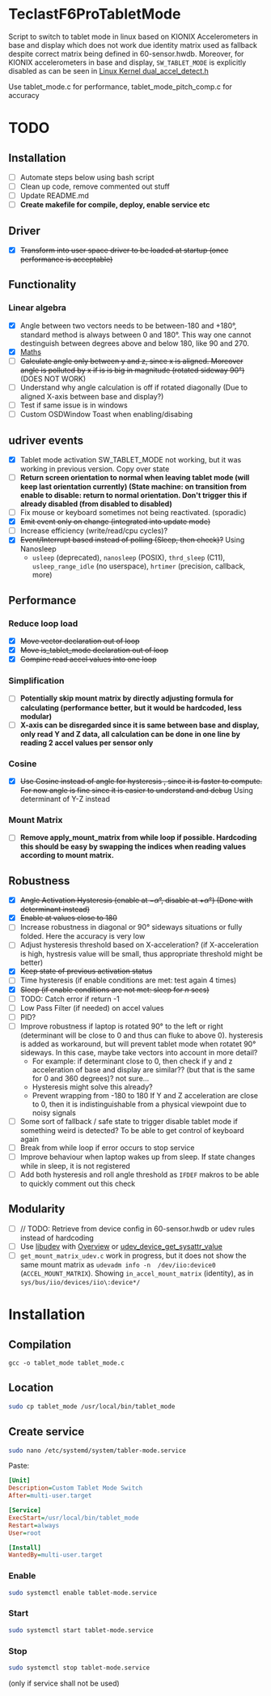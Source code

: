 # TeclastF6ProTabletMode
Script to switch to tablet mode in linux based on KIONIX Accelerometers in base and display which does not work due identity matrix used as fallback despite correct matrix being defined in 60-sensor.hwdb.
Moreover, for KIONIX accelerometers in base and display, `SW_TABLET_MODE` is explicitly disabled as can be seen in [Linux Kernel dual_accel_detect.h](https://github.com/torvalds/linux/blob/7503345ac5f5e82fd9a36d6e6b447c016376403a/drivers/platform/x86/dual_accel_detect.h#L9)

Use tablet_mode.c for performance, tablet_mode_pitch_comp.c for accuracy
# TODO
## Installation
- [ ] Automate steps below using bash script
- [ ] Clean up code, remove commented out stuff
- [ ] Update README.md
- [ ] **Create makefile for compile, deploy, enable service etc**
## Driver
- [x] ~~Transform into user space driver to be loaded at startup (once performance is acceptable)~~

## Functionality
### Linear algebra
- [x] Angle between two vectors needs to be between-180 and +180°, standard method is always between 0 and 180°. This way one cannot destinguish between degrees above and below 180, like 90 and 270.
- [x] [Maths](https://math.stackexchange.com/questions/1904152/how-to-find-an-angle-in-range-180-180-between-2-vectors)
- [ ] ~~Calculate angle only between y and z, since x is aligned. Moreover angle is polluted by x if is is big in magnitude (rotated sideway 90°)~~ (DOES NOT WORK)
- [ ] Understand why angle calculation is off if rotated diagonally (Due to aligned X-axis between base and display?)
- [ ] Test if same issue is in windows
- [ ] Custom OSDWindow Toast when enabling/disabing

## udriver events
- [x] Tablet mode activation SW_TABLET_MODE not working, but it was working in previous version. Copy over state
- [ ] **Return screen orientation to normal when leaving tablet mode (will keep last orientation currently) (State machine: on transition from enable to disable: return to normal orientation. Don't trigger this if already disabled (from disabled to disabled)**
- [ ] Fix mouse or keyboard  sometimes  not being reactivated. (sporadic)
- [x] ~~Emit event only on change (integrated into update mode)~~
- [ ] Increase efficiency (write/read/cpu cycles)?
- [x] ~~Event/Interrupt based instead of polling (Sleep, then check)?~~ Using Nanosleep
  - `usleep` (deprecated), `nanosleep` (POSIX), `thrd_sleep` (C11), `usleep_range_idle` (no userspace), `hrtimer` (precision, callback, more)

## Performance
### Reduce loop load
- [x] ~~Move vector declaration out of loop~~
- [x] ~~Move is_tablet_mode declaration out of loop~~
- [x] ~~Compine read accel values into one loop~~
### Simplification
- [ ] **Potentially skip mount matrix by directly adjusting formula for calculating  (performance better, but it would be hardcoded, less modular)**
- [ ] **X-axis can be disregarded since it is same between base and display, only read Y and Z data, all calculation can be done in one line by reading 2 accel values per sensor only**

### Cosine
- [x] ~~Use Cosine instead of angle for hysteresis , since it is faster to compute. For now angle is fine since it is easier to understand and debug~~ Using determinant of Y-Z instead
### Mount Matrix
- [ ] **Remove apply_mount_matrix from while loop if possible. Hardcoding this should be easy by swapping the indices when reading values according to mount matrix.**
## Robustness
- [x] ~~Angle Activation Hysteresis (enable at $-\alpha°$, disable at $+\alpha°$) (Done with determinant instead)~~
- [x] ~~Enable at values close to 180~~
- [ ] Increase robustness in diagonal or 90° sideways situations or fully folded. Here the accuracy is very low
- [ ] Adjust hysteresis threshold based on X-acceleration? (if X-acceleration is high, hystresis value will be small, thus appropriate threshold might be better)
- [x] ~~Keep state of previous activation status~~
- [ ] Time hysteresis (if enable conditions are met: test again $4$ times)
- [x] ~~Sleep (if enable conditions are not met: sleep for $n$ secs)~~
- [ ] TODO: Catch error if return -1
- [ ] Low Pass Filter (if needed) on accel values
- [ ] PID?
- [ ] Improve robustness if laptop is rotated 90° to the left or right (determinant will be close to 0 and thus can fluke to above 0). hysteresis is added as workaround, but will prevent tablet mode when rotatet 90° sideways. In this case, maybe take vectors into account in more detail?
  - For example: if determinant close to 0, then check if y and z acceleration of base and display are similar?? (but that is the same for 0 and 360 degrees)? not sure...
  - Hysteresis might solve this already?
  - Prevent wrapping from -180 to 180
  If Y and Z acceleration are close to 0, then it is indistinguishable from a physical viewpoint due to noisy signals
- [ ] Some sort of fallback / safe state to trigger disable tablet mode if something weird is detected? To be able to get control of keyboard again
- [ ] Break from while loop if error occurs to stop service
- [ ] Improve behaviour when laptop wakes up from sleep. If state changes while in sleep, it is not registered
- [ ] Add both hysteresis and roll angle threshold as `IFDEF` makros to be able to quickly comment out this check

## Modularity
- [ ] // TODO: Retrieve from device config in 60-sensor.hwdb or udev rules instead of hardcoding
- [ ] Use [libudev](https://www.freedesktop.org/software/systemd/man/latest/libudev.html) with [Overview](https://www.freedesktop.org/software/systemd/man/latest/) or [udev_device_get_sysattr_value](https://www.freedesktop.org/software/systemd/man/latest/udev_device_get_sysattr_value.html#)
- [ ] `get_mount_matrix_udev.c` work in progress, but it does not show the same mount matrix as `udevadm info -n  /dev/iio:device0` (`ACCEL_MOUNT_MATRIX`). Showing `in_accel_mount_matrix` (identity), as in `sys/bus/iio/devices/iio\:device*/`

# Installation
## Compilation
```
gcc -o tablet_mode tablet_mode.c
```

## Location
```bash
sudo cp tablet_mode /usr/local/bin/tablet_mode
```

## Create service
```bash
sudo nano /etc/systemd/system/tabler-mode.service
```

Paste:
```ini
[Unit]
Description=Custom Tablet Mode Switch
After=multi-user.target

[Service]
ExecStart=/usr/local/bin/tablet_mode
Restart=always
User=root

[Install]
WantedBy=multi-user.target
```

### Enable
```bash
sudo systemctl enable tablet-mode.service
```
### Start
```bash
sudo systemctl start tablet-mode.service
```
### Stop
```bash
sudo systemctl stop tablet-mode.service
```
(only if service shall not be used)

